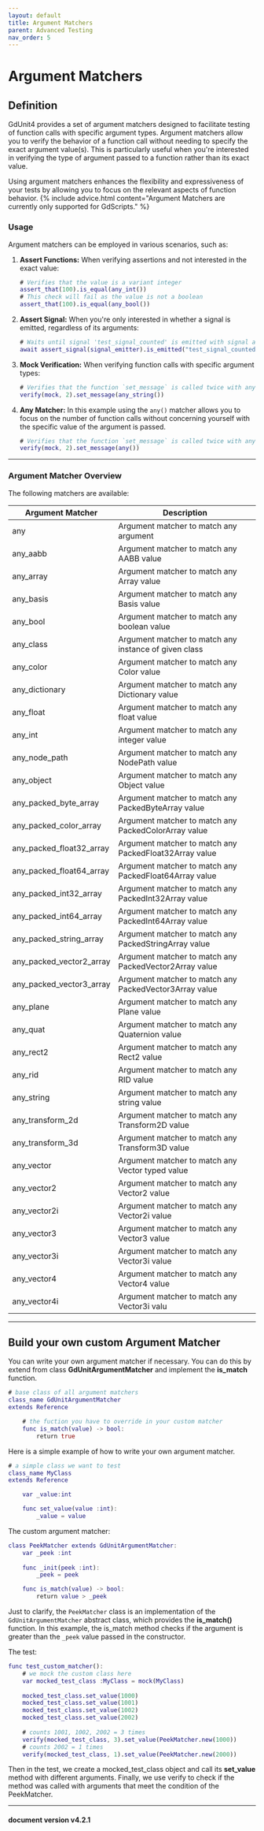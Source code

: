 ```yaml
---
layout: default
title: Argument Matchers
parent: Advanced Testing
nav_order: 5
---
```


# Argument Matchers

## Definition

GdUnit4 provides a set of argument matchers designed to facilitate testing of function calls with specific argument types.
Argument matchers allow you to verify the behavior of a function call without needing to specify the exact argument value(s).
This is particularly useful when you're interested in verifying the type of argument passed to a function rather than its exact value.

Using argument matchers enhances the flexibility and expressiveness of your tests by allowing you to focus on the relevant aspects of function behavior.
{% include advice.html
content="Argument Matchers are currently only supported for GdScripts."
%}

### Usage

Argument matchers can be employed in various scenarios, such as:

1. **Assert Functions:** When verifying assertions and not interested in the exact value:
   ```gd
   # Verifies that the value is a variant integer
   assert_that(100).is_equal(any_int())
   # This check will fail as the value is not a boolean
   assert_that(100).is_equal(any_bool())
   ```

2. **Assert Signal:** When you're only interested in whether a signal is emitted, regardless of its arguments:
   ```gd
   # Waits until signal 'test_signal_counted' is emitted with signal arguments as an integer
   await assert_signal(signal_emitter).is_emitted("test_signal_counted", [any_int()])
   ```

3. **Mock Verification:** When verifying function calls with specific argument types:
   ```gd
   # Verifies that the function `set_message` is called twice with any string argument
   verify(mock, 2).set_message(any_string())
   ```

4. **Any Matcher:**
    In this example using the `any()` matcher allows you to focus on the number of function calls without concerning yourself with the specific
    value of the argument is passed.
    ```gd
    # Verifies that the function `set_message` is called twice with any argument
    verify(mock, 2).set_message(any())
    ```

---

### Argument Matcher Overview

The following matchers are available:<br>

|Argument Matcher|Description|
|---|---|
|any | Argument matcher to match any argument|
|any_aabb | Argument matcher to match any AABB value |
|any_array | Argument matcher to match any Array value |
|any_basis | Argument matcher to match any Basis value |
|any_bool | Argument matcher to match any boolean value |
|any_class | Argument matcher to match any instance of given class |
|any_color | Argument matcher to match any Color value |
|any_dictionary | Argument matcher to match any Dictionary value |
|any_float | Argument matcher to match any float value |
|any_int | Argument matcher to match any integer value |
|any_node_path | Argument matcher to match any NodePath value |
|any_object | Argument matcher to match any Object value |
|any_packed_byte_array | Argument matcher to match any PackedByteArray value |
|any_packed_color_array | Argument matcher to match any PackedColorArray value |
|any_packed_float32_array | Argument matcher to match any PackedFloat32Array value |
|any_packed_float64_array | Argument matcher to match any PackedFloat64Array value |
|any_packed_int32_array | Argument matcher to match any PackedInt32Array value |
|any_packed_int64_array | Argument matcher to match any PackedInt64Array value |
|any_packed_string_array | Argument matcher to match any PackedStringArray value |
|any_packed_vector2_array | Argument matcher to match any PackedVector2Array value |
|any_packed_vector3_array | Argument matcher to match any PackedVector3Array value |
|any_plane | Argument matcher to match any Plane value |
|any_quat | Argument matcher to match any Quaternion value |
|any_rect2 | Argument matcher to match any Rect2 value |
|any_rid | Argument matcher to match any RID value |
|any_string | Argument matcher to match any string value |
|any_transform_2d | Argument matcher to match any Transform2D value |
|any_transform_3d | Argument matcher to match any Transform3D value |
|any_vector | Argument matcher to match any Vector typed value |
|any_vector2 | Argument matcher to match any Vector2 value |
|any_vector2i | Argument matcher to match any Vector2i value |
|any_vector3 | Argument matcher to match any Vector3 value |
|any_vector3i | Argument matcher to match any Vector3i value |
|any_vector4 | Argument matcher to match any Vector4 value |
|any_vector4i | Argument matcher to match any Vector3i valu |

---

## Build your own custom Argument Matcher

You can write your own argument matcher if necessary. You can do this by extend from class **GdUnitArgumentMatcher** and implement the **is_match** function.

```gd
# base class of all argument matchers
class_name GdUnitArgumentMatcher
extends Reference

    # the fuction you have to override in your custom matcher
    func is_match(value) -> bool:
        return true
```

Here is a simple example of how to write your own argument matcher.<br>
```gd
# a simple class we want to test
class_name MyClass
extends Reference

    var _value:int

    func set_value(value :int):
        _value = value
```

The custom argument matcher:
```gd
class PeekMatcher extends GdUnitArgumentMatcher:
    var _peek :int
    
    func _init(peek :int):
        _peek = peek

    func is_match(value) -> bool:
        return value > _peek
```
Just to clarify, the `PeekMatcher` class is an implementation of the `GdUnitArgumentMatcher` abstract class, which provides the **is_match()** function.
In this example, the is_match method checks if the argument is greater than the `_peek` value passed in the constructor.

The test:
```gd
func test_custom_matcher():
    # we mock the custom class here
    var mocked_test_class :MyClass = mock(MyClass)
    
    mocked_test_class.set_value(1000)
    mocked_test_class.set_value(1001)
    mocked_test_class.set_value(1002)
    mocked_test_class.set_value(2002)
    
    # counts 1001, 1002, 2002 = 3 times
    verify(mocked_test_class, 3).set_value(PeekMatcher.new(1000))
    # counts 2002 = 1 times
    verify(mocked_test_class, 1).set_value(PeekMatcher.new(2000))
```
Then in the test, we create a mocked_test_class object and call its **set_value** method with different arguments.
Finally, we use verify to check if the method was called with arguments that meet the condition of the PeekMatcher.

---
<h4> document version v4.2.1 </h4>
